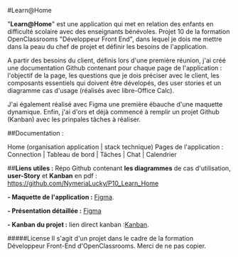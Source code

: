 #Learn@Home

"**Learn@Home**" est une application qui met en relation des enfants en difficulté scolaire avec des enseignants bénévoles.
 Projet 10 de la formation OpenClassrooms "Développeur Front End", dans lequel je dois me mettre dans la peau du chef de projet et 
définir les besoins de l'application.

A partir des besoins du client, définis lors d'une première réunion, j'ai créé une documentation Github contenant pour chaque page de 
l'application : l'objectif de la page, les questions que je dois préciser avec le client,
les composants essentiels qui doivent être dévelopés, des user stories et un diagramme cas d'usage (réalisés avec libre-Office Calc).

J'ai également réalisé avec Figma une première ébauche d'une maquette dynamique. Enfin, j'ai d'ors et déjà commencé à remplir 
un projet Github (Kanban) avec les prinpales tâches à réaliser.

##Documentation :

Home (organisation application | stack technique)
Pages de l'application : Connection | Tableau de bord | Tâches | Chat | Calendrier

##**Liens utiles :**
Répo Github contenant **les diagrammes** de cas d'utilisation, **user-Story** et **Kanban** en pdf :
 https://github.com/NymeriaLucky/P10_Learn_Home

**- Maquette de l'application :** [Figma](https://www.figma.com/file/8VBYUpaLF02rpsUpa4tfsQ/Maquette-Learn-Home?node-id=0%3A1).

**- Présentation détaillée :** [Figma](https://www.figma.com/proto/8VBYUpaLF02rpsUpa4tfsQ/Maquette-Learn-Home?node-id=2%3A83&scaling=min-zoom&page-id=0%3A1&starting-point-node-id=2%3A989)

**- Kanban du projet :** lien direct kanban :[Kanban](https://miro.com/app/board/uXjVOYK6AcM=/).

#####License
Il s'agit d'un projet dans le cadre de la formation Développeur Front-End d'OpenClassrooms. Merci de ne pas copier.

